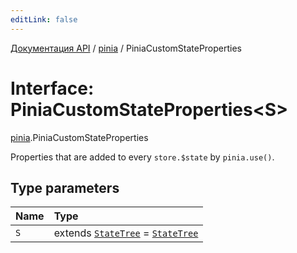```yaml
---
editLink: false
---
```


[Документация API](../index.md) / [pinia](../modules/pinia.md) / PiniaCustomStateProperties

# Interface: PiniaCustomStateProperties<S\>

[pinia](../modules/pinia.md).PiniaCustomStateProperties

Properties that are added to every `store.$state` by `pinia.use()`.

## Type parameters

| Name | Type |
| :------ | :------ |
| `S` | extends [`StateTree`](../modules/pinia.md#statetree) = [`StateTree`](../modules/pinia.md#statetree) |

